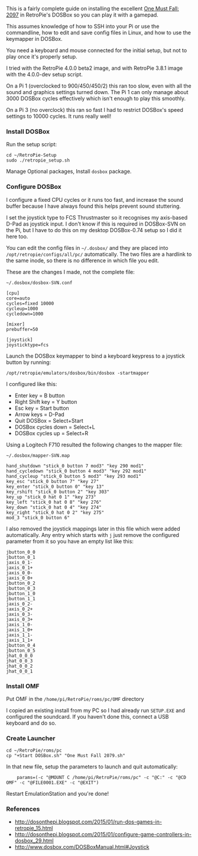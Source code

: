 This is a fairly complete guide on installing the excellent [One Must Fall: 2097](https://en.wikipedia.org/wiki/One_Must_Fall:_2097) in RetroPie's DOSBox so you can play it with a gamepad.

This assumes knowledge of how to SSH into your Pi or use the commandline, how to edit and save config files in Linux, and how to use the keymapper in DOSBox.

You need a keyboard and mouse connected for the initial setup, but not to play once it's properly setup.

I tried with the RetroPie 4.0.0 beta2 image, and with RetroPie 3.8.1 image with the 4.0.0-dev setup script.

On a Pi 1 (overclocked to 900/450/450/2) this ran too slow, even with all the sound and graphics settings turned down. The Pi 1 can only manage about 3000 DOSBox cycles effectively which isn't enough to play this smoothly.

On a Pi 3 (no overclock) this ran so fast I had to restrict DOSBox's speed settings to 10000 cycles. It runs really well!

### Install DOSBox

Run the setup script:

~~~
cd ~/RetroPie-Setup
sudo ./retropie_setup.sh
~~~

Manage Optional packages, Install `dosbox` package.

### Configure DOSBox

I configure a fixed CPU cycles or it runs too fast, and increase the sound buffer because I have always found this helps prevent sound stuttering.

I set the joystick type to FCS Thrustmaster so it recognises my axis-based D-Pad as joystick input. I don't know if this is required in DOSBox-SVN on the Pi, but I have to do this on my desktop DOSBox-0.74 setup so I did it here too.

You can edit the config files in `~/.dosbox/` and they are placed into `/opt/retropie/configs/all/pc/` automatically. The two files are a hardlink to the same inode, so there is no difference in which file you edit.

These are the changes I made, not the complete file:

~~~
~/.dosbox/dosbox-SVN.conf

[cpu]
core=auto
cycles=fixed 10000
cycleup=1000
cycledown=1000

[mixer]
prebuffer=50

[joystick]
joysticktype=fcs
~~~

Launch the DOSBox keymapper to bind a keyboard keypress to a joystick button by running:

~~~
/opt/retropie/emulators/dosbox/bin/dosbox -startmapper
~~~

I configured like this:

* Enter key = B button
* Right Shift key = Y button
* Esc key = Start button
* Arrow keys = D-Pad
* Quit DOSBox = Select+Start
* DOSBox cycles down = Select+L
* DOSBox cycles up = Select+R

Using a Logitech F710 resulted the following changes to the mapper file:

~~~
~/.dosbox/mapper-SVN.map

hand_shutdown "stick_0 button 7 mod3" "key 290 mod1" 
hand_cycledown "stick_0 button 4 mod3" "key 292 mod1" 
hand_cycleup "stick_0 button 5 mod3" "key 293 mod1" 
key_esc "stick_0 button 7" "key 27" 
key_enter "stick_0 button 0" "key 13" 
key_rshift "stick_0 button 2" "key 303" 
key_up "stick_0 hat 0 1" "key 273" 
key_left "stick_0 hat 0 8" "key 276" 
key_down "stick_0 hat 0 4" "key 274" 
key_right "stick_0 hat 0 2" "key 275" 
mod_3 "stick_0 button 6" 
~~~

I also removed the joystick mappings later in this file which were added automatically. Any entry which starts with `j` just remove the configured parameter from it so you have an empty list like this:

~~~
jbutton_0_0
jbutton_0_1
jaxis_0_1-
jaxis_0_1+
jaxis_0_0-
jaxis_0_0+
jbutton_0_2
jbutton_0_3
jbutton_1_0 
jbutton_1_1 
jaxis_0_2-
jaxis_0_2+
jaxis_0_3-
jaxis_0_3+
jaxis_1_0- 
jaxis_1_0+ 
jaxis_1_1- 
jaxis_1_1+ 
jbutton_0_4
jbutton_0_5
jhat_0_0_0
jhat_0_0_3
jhat_0_0_2
jhat_0_0_1
~~~

### Install OMF

Put OMF in the `/home/pi/RetroPie/roms/pc/OMF` directory

I copied an existing install from my PC so I had already run `SETUP.EXE` and configured the soundcard. If you haven't done this, connect a USB keyboard and do so.

### Create Launcher

~~~
cd ~/RetroPie/roms/pc
cp "+Start DOSBox.sh" "One Must Fall 2079.sh"
~~~

In that new file, setup the parameters to launch and quit automatically:

~~~
    params=(-c "@MOUNT C /home/pi/RetroPie/roms/pc" -c "@C:" -c "@CD OMF" -c "@FILE0001.EXE" -c "@EXIT")
~~~

Restart EmulationStation and you're done!

### References

* http://dosonthepi.blogspot.com/2015/01/run-dos-games-in-retropie_15.html
* http://dosonthepi.blogspot.com/2015/01/configure-game-controllers-in-dosbox_29.html
* http://www.dosbox.com/DOSBoxManual.html#Joystick
